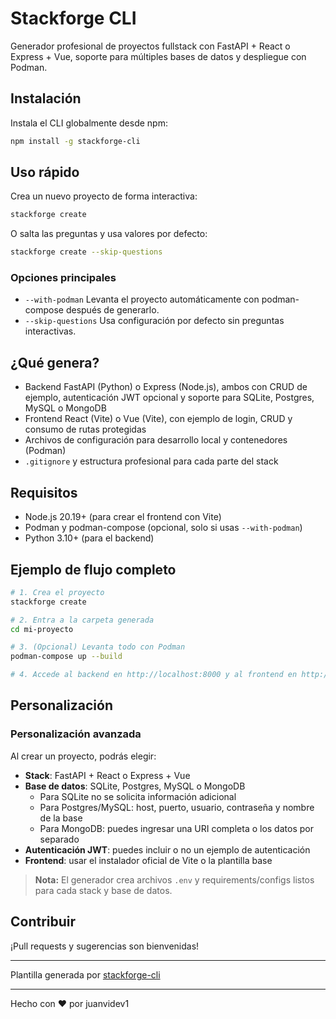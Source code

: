 # Stackforge CLI

Generador profesional de proyectos fullstack con FastAPI + React o Express + Vue, soporte para múltiples bases de datos y despliegue con Podman.

## Instalación

Instala el CLI globalmente desde npm:

```sh
npm install -g stackforge-cli
```

## Uso rápido

Crea un nuevo proyecto de forma interactiva:

```sh
stackforge create
```

O salta las preguntas y usa valores por defecto:

```sh
stackforge create --skip-questions
```

### Opciones principales

- `--with-podman` Levanta el proyecto automáticamente con podman-compose después de generarlo.
- `--skip-questions` Usa configuración por defecto sin preguntas interactivas.

## ¿Qué genera?

- Backend FastAPI (Python) o Express (Node.js), ambos con CRUD de ejemplo, autenticación JWT opcional y soporte para SQLite, Postgres, MySQL o MongoDB
- Frontend React (Vite) o Vue (Vite), con ejemplo de login, CRUD y consumo de rutas protegidas
- Archivos de configuración para desarrollo local y contenedores (Podman)
- `.gitignore` y estructura profesional para cada parte del stack

## Requisitos

- Node.js 20.19+ (para crear el frontend con Vite)
- Podman y podman-compose (opcional, solo si usas `--with-podman`)
- Python 3.10+ (para el backend)

## Ejemplo de flujo completo

```sh
# 1. Crea el proyecto
stackforge create

# 2. Entra a la carpeta generada
cd mi-proyecto

# 3. (Opcional) Levanta todo con Podman
podman-compose up --build

# 4. Accede al backend en http://localhost:8000 y al frontend en http://localhost:5173
```

## Personalización

### Personalización avanzada

Al crear un proyecto, podrás elegir:

- **Stack**: FastAPI + React o Express + Vue
- **Base de datos**: SQLite, Postgres, MySQL o MongoDB
  - Para SQLite no se solicita información adicional
  - Para Postgres/MySQL: host, puerto, usuario, contraseña y nombre de la base
  - Para MongoDB: puedes ingresar una URI completa o los datos por separado
- **Autenticación JWT**: puedes incluir o no un ejemplo de autenticación
- **Frontend**: usar el instalador oficial de Vite o la plantilla base

> **Nota:** El generador crea archivos `.env` y requirements/configs listos para cada stack y base de datos.

## Contribuir

¡Pull requests y sugerencias son bienvenidas!

---

Plantilla generada por [stackforge-cli](https://www.npmjs.com/package/stackforge-cli)

---

Hecho con ❤️ por juanvidev1
